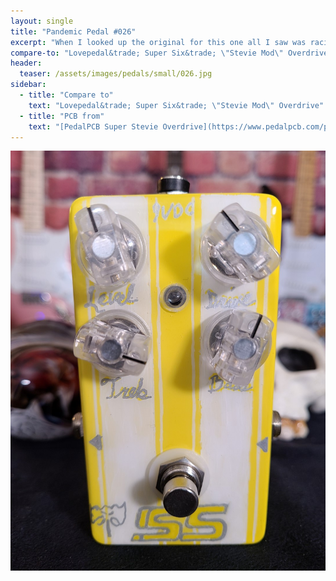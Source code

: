 ```yaml
---
layout: single
title: "Pandemic Pedal #026"
excerpt: "When I looked up the original for this one all I saw was racing stripes. I liked that. A good friend had a yellow Camaro Super Sport back in the day,  so I decided to go with that look. I tried my best to recreate the super sport logo and there is even the super sport script  on the bottom spelling \"Super Six\"."
compare-to: "Lovepedal&trade; Super Six&trade; \"Stevie Mod\" Overdrive"
header:
  teaser: /assets/images/pedals/small/026.jpg
sidebar:
  - title: "Compare to"
    text: "Lovepedal&trade; Super Six&trade; \"Stevie Mod\" Overdrive"
  - title: "PCB from"
    text: "[PedalPCB Super Stevie Overdrive](https://www.pedalpcb.com/product/superstevie/)"
---
```


![header](/assets/images/pedals/026.jpg)
